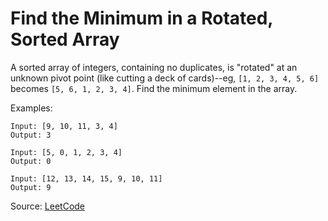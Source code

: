 # Find the Minimum in a Rotated, Sorted Array

A sorted array of integers, containing no duplicates, is "rotated" at an unknown pivot point (like cutting a deck of cards)--eg, `[1, 2, 3, 4, 5, 6]` becomes `[5, 6, 1, 2, 3, 4]`. Find the minimum element in the array.

Examples:
```
Input: [9, 10, 11, 3, 4]
Output: 3
```

```
Input: [5, 0, 1, 2, 3, 4]
Output: 0
```

```
Input: [12, 13, 14, 15, 9, 10, 11]
Output: 9
```

Source: [LeetCode](https://leetcode.com/problems/find-minimum-in-rotated-sorted-array/description/)